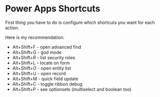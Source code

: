# Power Apps Shortcuts

First thing you have to do is configure which shortcuts you want for each action.

Here is my recommendation:

- Alt+Shift+F - open advanced find
- Alt+Shift+G - god mode
- Alt+Shift+R - list security roles
- Alt+Shift+L - locate on form
- Alt+Shift+O - open entity list
- Alt+Shift+U - open record
- Alt+Shift+M - quick field update
- Alt+Shift+C - toggle ribbon debug
- Alt+Shift+P - see optionsets (multiselect and boolean too)
